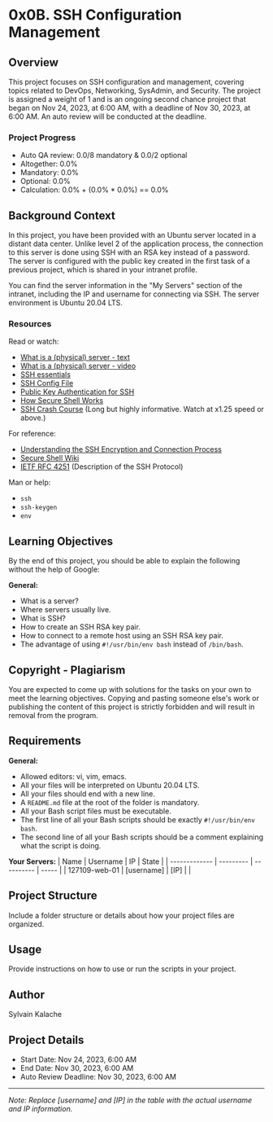 # 0x0B. SSH Configuration Management

## Overview

This project focuses on SSH configuration and management, covering topics related to DevOps, Networking, SysAdmin, and Security. The project is assigned a weight of 1 and is an ongoing second chance project that began on Nov 24, 2023, at 6:00 AM, with a deadline of Nov 30, 2023, at 6:00 AM. An auto review will be conducted at the deadline.

### Project Progress
- Auto QA review: 0.0/8 mandatory & 0.0/2 optional
- Altogether: 0.0%
- Mandatory: 0.0%
- Optional: 0.0%
- Calculation: 0.0% + (0.0% * 0.0%) == 0.0%

## Background Context

In this project, you have been provided with an Ubuntu server located in a distant data center. Unlike level 2 of the application process, the connection to this server is done using SSH with an RSA key instead of a password. The server is configured with the public key created in the first task of a previous project, which is shared in your intranet profile.

You can find the server information in the "My Servers" section of the intranet, including the IP and username for connecting via SSH. The server environment is Ubuntu 20.04 LTS.

### Resources

Read or watch:
- [What is a (physical) server - text](#)
- [What is a (physical) server - video](#)
- [SSH essentials](#)
- [SSH Config File](#)
- [Public Key Authentication for SSH](#)
- [How Secure Shell Works](#)
- [SSH Crash Course](#) (Long but highly informative. Watch at x1.25 speed or above.)

For reference:
- [Understanding the SSH Encryption and Connection Process](#)
- [Secure Shell Wiki](#)
- [IETF RFC 4251](#) (Description of the SSH Protocol)

Man or help:
- `ssh`
- `ssh-keygen`
- `env`

## Learning Objectives

By the end of this project, you should be able to explain the following without the help of Google:

**General:**
- What is a server?
- Where servers usually live.
- What is SSH?
- How to create an SSH RSA key pair.
- How to connect to a remote host using an SSH RSA key pair.
- The advantage of using `#!/usr/bin/env bash` instead of `/bin/bash`.

## Copyright - Plagiarism

You are expected to come up with solutions for the tasks on your own to meet the learning objectives. Copying and pasting someone else's work or publishing the content of this project is strictly forbidden and will result in removal from the program.

## Requirements

**General:**
- Allowed editors: vi, vim, emacs.
- All your files will be interpreted on Ubuntu 20.04 LTS.
- All your files should end with a new line.
- A `README.md` file at the root of the folder is mandatory.
- All your Bash script files must be executable.
- The first line of all your Bash scripts should be exactly `#!/usr/bin/env bash`.
- The second line of all your Bash scripts should be a comment explaining what the script is doing.

**Your Servers:**
| Name          | Username  | IP         | State |
| ------------- | --------- | ---------- | ----- |
| 127109-web-01 | [username] | [IP]       |       |

## Project Structure

Include a folder structure or details about how your project files are organized.

## Usage

Provide instructions on how to use or run the scripts in your project.

## Author

Sylvain Kalache

## Project Details

- Start Date: Nov 24, 2023, 6:00 AM
- End Date: Nov 30, 2023, 6:00 AM
- Auto Review Deadline: Nov 30, 2023, 6:00 AM

---

*Note: Replace [username] and [IP] in the table with the actual username and IP information.*